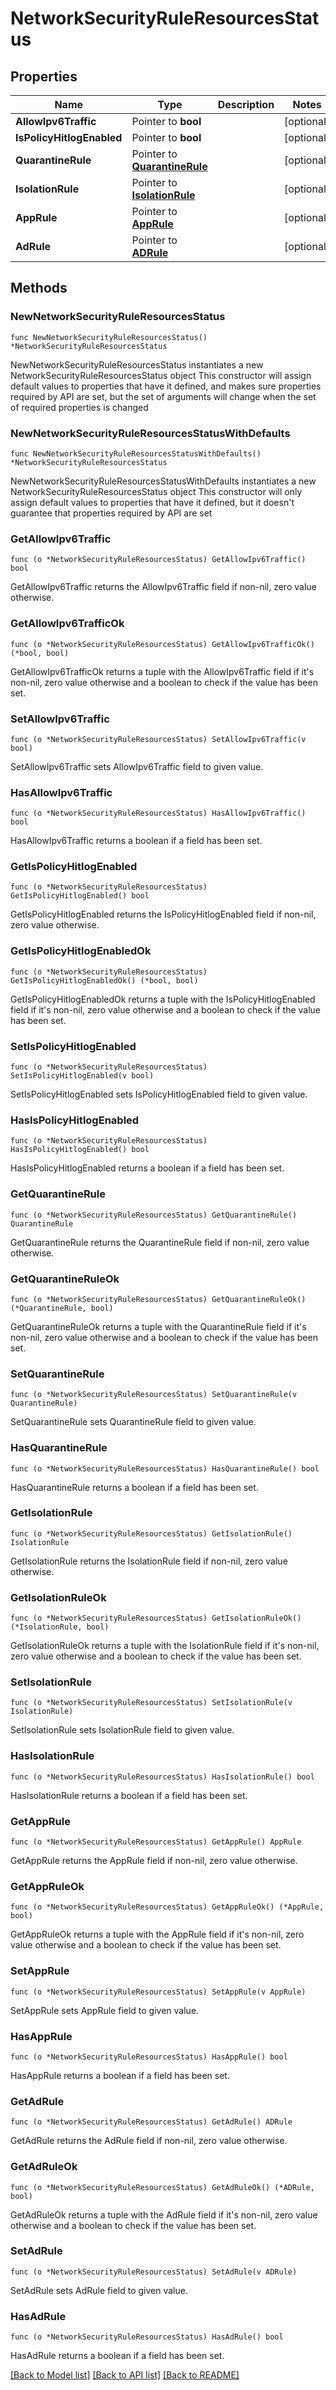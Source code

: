 # NetworkSecurityRuleResourcesStatus

## Properties

Name | Type | Description | Notes
------------ | ------------- | ------------- | -------------
**AllowIpv6Traffic** | Pointer to **bool** |  | [optional] 
**IsPolicyHitlogEnabled** | Pointer to **bool** |  | [optional] 
**QuarantineRule** | Pointer to [**QuarantineRule**](QuarantineRule.md) |  | [optional] 
**IsolationRule** | Pointer to [**IsolationRule**](IsolationRule.md) |  | [optional] 
**AppRule** | Pointer to [**AppRule**](AppRule.md) |  | [optional] 
**AdRule** | Pointer to [**ADRule**](ADRule.md) |  | [optional] 

## Methods

### NewNetworkSecurityRuleResourcesStatus

`func NewNetworkSecurityRuleResourcesStatus() *NetworkSecurityRuleResourcesStatus`

NewNetworkSecurityRuleResourcesStatus instantiates a new NetworkSecurityRuleResourcesStatus object
This constructor will assign default values to properties that have it defined,
and makes sure properties required by API are set, but the set of arguments
will change when the set of required properties is changed

### NewNetworkSecurityRuleResourcesStatusWithDefaults

`func NewNetworkSecurityRuleResourcesStatusWithDefaults() *NetworkSecurityRuleResourcesStatus`

NewNetworkSecurityRuleResourcesStatusWithDefaults instantiates a new NetworkSecurityRuleResourcesStatus object
This constructor will only assign default values to properties that have it defined,
but it doesn't guarantee that properties required by API are set

### GetAllowIpv6Traffic

`func (o *NetworkSecurityRuleResourcesStatus) GetAllowIpv6Traffic() bool`

GetAllowIpv6Traffic returns the AllowIpv6Traffic field if non-nil, zero value otherwise.

### GetAllowIpv6TrafficOk

`func (o *NetworkSecurityRuleResourcesStatus) GetAllowIpv6TrafficOk() (*bool, bool)`

GetAllowIpv6TrafficOk returns a tuple with the AllowIpv6Traffic field if it's non-nil, zero value otherwise
and a boolean to check if the value has been set.

### SetAllowIpv6Traffic

`func (o *NetworkSecurityRuleResourcesStatus) SetAllowIpv6Traffic(v bool)`

SetAllowIpv6Traffic sets AllowIpv6Traffic field to given value.

### HasAllowIpv6Traffic

`func (o *NetworkSecurityRuleResourcesStatus) HasAllowIpv6Traffic() bool`

HasAllowIpv6Traffic returns a boolean if a field has been set.

### GetIsPolicyHitlogEnabled

`func (o *NetworkSecurityRuleResourcesStatus) GetIsPolicyHitlogEnabled() bool`

GetIsPolicyHitlogEnabled returns the IsPolicyHitlogEnabled field if non-nil, zero value otherwise.

### GetIsPolicyHitlogEnabledOk

`func (o *NetworkSecurityRuleResourcesStatus) GetIsPolicyHitlogEnabledOk() (*bool, bool)`

GetIsPolicyHitlogEnabledOk returns a tuple with the IsPolicyHitlogEnabled field if it's non-nil, zero value otherwise
and a boolean to check if the value has been set.

### SetIsPolicyHitlogEnabled

`func (o *NetworkSecurityRuleResourcesStatus) SetIsPolicyHitlogEnabled(v bool)`

SetIsPolicyHitlogEnabled sets IsPolicyHitlogEnabled field to given value.

### HasIsPolicyHitlogEnabled

`func (o *NetworkSecurityRuleResourcesStatus) HasIsPolicyHitlogEnabled() bool`

HasIsPolicyHitlogEnabled returns a boolean if a field has been set.

### GetQuarantineRule

`func (o *NetworkSecurityRuleResourcesStatus) GetQuarantineRule() QuarantineRule`

GetQuarantineRule returns the QuarantineRule field if non-nil, zero value otherwise.

### GetQuarantineRuleOk

`func (o *NetworkSecurityRuleResourcesStatus) GetQuarantineRuleOk() (*QuarantineRule, bool)`

GetQuarantineRuleOk returns a tuple with the QuarantineRule field if it's non-nil, zero value otherwise
and a boolean to check if the value has been set.

### SetQuarantineRule

`func (o *NetworkSecurityRuleResourcesStatus) SetQuarantineRule(v QuarantineRule)`

SetQuarantineRule sets QuarantineRule field to given value.

### HasQuarantineRule

`func (o *NetworkSecurityRuleResourcesStatus) HasQuarantineRule() bool`

HasQuarantineRule returns a boolean if a field has been set.

### GetIsolationRule

`func (o *NetworkSecurityRuleResourcesStatus) GetIsolationRule() IsolationRule`

GetIsolationRule returns the IsolationRule field if non-nil, zero value otherwise.

### GetIsolationRuleOk

`func (o *NetworkSecurityRuleResourcesStatus) GetIsolationRuleOk() (*IsolationRule, bool)`

GetIsolationRuleOk returns a tuple with the IsolationRule field if it's non-nil, zero value otherwise
and a boolean to check if the value has been set.

### SetIsolationRule

`func (o *NetworkSecurityRuleResourcesStatus) SetIsolationRule(v IsolationRule)`

SetIsolationRule sets IsolationRule field to given value.

### HasIsolationRule

`func (o *NetworkSecurityRuleResourcesStatus) HasIsolationRule() bool`

HasIsolationRule returns a boolean if a field has been set.

### GetAppRule

`func (o *NetworkSecurityRuleResourcesStatus) GetAppRule() AppRule`

GetAppRule returns the AppRule field if non-nil, zero value otherwise.

### GetAppRuleOk

`func (o *NetworkSecurityRuleResourcesStatus) GetAppRuleOk() (*AppRule, bool)`

GetAppRuleOk returns a tuple with the AppRule field if it's non-nil, zero value otherwise
and a boolean to check if the value has been set.

### SetAppRule

`func (o *NetworkSecurityRuleResourcesStatus) SetAppRule(v AppRule)`

SetAppRule sets AppRule field to given value.

### HasAppRule

`func (o *NetworkSecurityRuleResourcesStatus) HasAppRule() bool`

HasAppRule returns a boolean if a field has been set.

### GetAdRule

`func (o *NetworkSecurityRuleResourcesStatus) GetAdRule() ADRule`

GetAdRule returns the AdRule field if non-nil, zero value otherwise.

### GetAdRuleOk

`func (o *NetworkSecurityRuleResourcesStatus) GetAdRuleOk() (*ADRule, bool)`

GetAdRuleOk returns a tuple with the AdRule field if it's non-nil, zero value otherwise
and a boolean to check if the value has been set.

### SetAdRule

`func (o *NetworkSecurityRuleResourcesStatus) SetAdRule(v ADRule)`

SetAdRule sets AdRule field to given value.

### HasAdRule

`func (o *NetworkSecurityRuleResourcesStatus) HasAdRule() bool`

HasAdRule returns a boolean if a field has been set.


[[Back to Model list]](../README.md#documentation-for-models) [[Back to API list]](../README.md#documentation-for-api-endpoints) [[Back to README]](../README.md)


